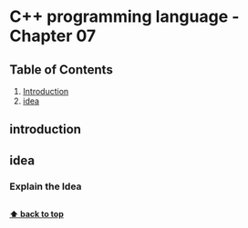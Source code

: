 # C++ programming language - Chapter 07

## Table of Contents

1. [Introduction](#introduction)
2. [idea](#idea)

## introduction

 
## **idea**

### Explain the Idea 

```c++

```

**[⬆ back to top](#table-of-contents)**

